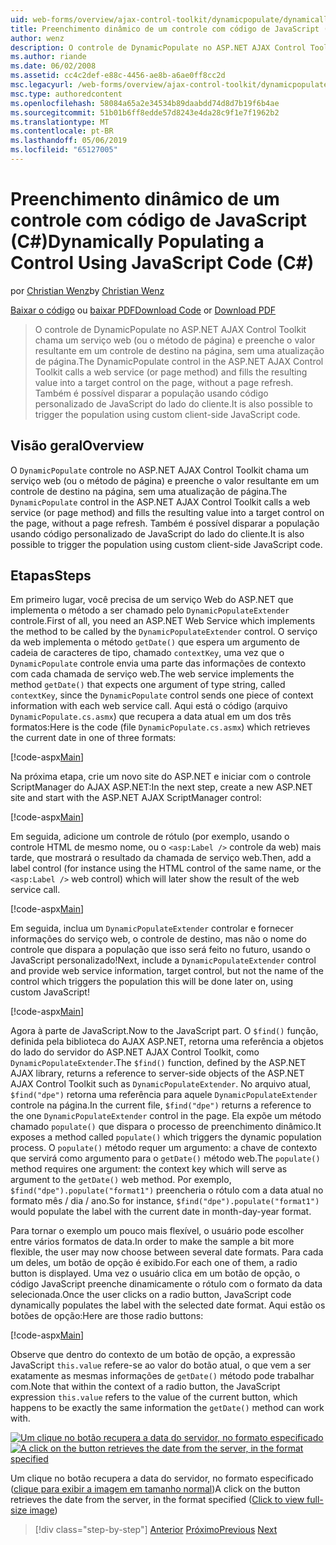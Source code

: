 ```yaml
---
uid: web-forms/overview/ajax-control-toolkit/dynamicpopulate/dynamically-populating-a-control-using-javascript-code-cs
title: Preenchimento dinâmico de um controle com código de JavaScript (c#) | Microsoft Docs
author: wenz
description: O controle de DynamicPopulate no ASP.NET AJAX Control Toolkit chama um serviço web (ou o método de página) e preenche o valor resultante em um controle de destino em t...
ms.author: riande
ms.date: 06/02/2008
ms.assetid: cc4c2def-e88c-4456-ae8b-a6ae0ff8cc2d
msc.legacyurl: /web-forms/overview/ajax-control-toolkit/dynamicpopulate/dynamically-populating-a-control-using-javascript-code-cs
msc.type: authoredcontent
ms.openlocfilehash: 58084a65a2e34534b89daabdd74d8d7b19f6b4ae
ms.sourcegitcommit: 51b01b6ff8edde57d8243e4da28c9f1e7f1962b2
ms.translationtype: MT
ms.contentlocale: pt-BR
ms.lasthandoff: 05/06/2019
ms.locfileid: "65127005"
---
```

# <a name="dynamically-populating-a-control-using-javascript-code-c"></a><span data-ttu-id="1b728-103">Preenchimento dinâmico de um controle com código de JavaScript (C#)</span><span class="sxs-lookup"><span data-stu-id="1b728-103">Dynamically Populating a Control Using JavaScript Code (C#)</span></span>

<span data-ttu-id="1b728-104">por [Christian Wenz](https://github.com/wenz)</span><span class="sxs-lookup"><span data-stu-id="1b728-104">by [Christian Wenz](https://github.com/wenz)</span></span>

<span data-ttu-id="1b728-105">[Baixar o código](http://download.microsoft.com/download/d/8/f/d8f2f6f9-1b7c-46ad-9252-e1fc81bdea3e/dynamicpopulate1.cs.zip) ou [baixar PDF](http://download.microsoft.com/download/b/6/a/b6ae89ee-df69-4c87-9bfb-ad1eb2b23373/dynamicpopulate1CS.pdf)</span><span class="sxs-lookup"><span data-stu-id="1b728-105">[Download Code](http://download.microsoft.com/download/d/8/f/d8f2f6f9-1b7c-46ad-9252-e1fc81bdea3e/dynamicpopulate1.cs.zip) or [Download PDF](http://download.microsoft.com/download/b/6/a/b6ae89ee-df69-4c87-9bfb-ad1eb2b23373/dynamicpopulate1CS.pdf)</span></span>

> <span data-ttu-id="1b728-106">O controle de DynamicPopulate no ASP.NET AJAX Control Toolkit chama um serviço web (ou o método de página) e preenche o valor resultante em um controle de destino na página, sem uma atualização de página.</span><span class="sxs-lookup"><span data-stu-id="1b728-106">The DynamicPopulate control in the ASP.NET AJAX Control Toolkit calls a web service (or page method) and fills the resulting value into a target control on the page, without a page refresh.</span></span> <span data-ttu-id="1b728-107">Também é possível disparar a população usando código personalizado de JavaScript do lado do cliente.</span><span class="sxs-lookup"><span data-stu-id="1b728-107">It is also possible to trigger the population using custom client-side JavaScript code.</span></span>

## <a name="overview"></a><span data-ttu-id="1b728-108">Visão geral</span><span class="sxs-lookup"><span data-stu-id="1b728-108">Overview</span></span>

<span data-ttu-id="1b728-109">O `DynamicPopulate` controle no ASP.NET AJAX Control Toolkit chama um serviço web (ou o método de página) e preenche o valor resultante em um controle de destino na página, sem uma atualização de página.</span><span class="sxs-lookup"><span data-stu-id="1b728-109">The `DynamicPopulate` control in the ASP.NET AJAX Control Toolkit calls a web service (or page method) and fills the resulting value into a target control on the page, without a page refresh.</span></span> <span data-ttu-id="1b728-110">Também é possível disparar a população usando código personalizado de JavaScript do lado do cliente.</span><span class="sxs-lookup"><span data-stu-id="1b728-110">It is also possible to trigger the population using custom client-side JavaScript code.</span></span>

## <a name="steps"></a><span data-ttu-id="1b728-111">Etapas</span><span class="sxs-lookup"><span data-stu-id="1b728-111">Steps</span></span>

<span data-ttu-id="1b728-112">Em primeiro lugar, você precisa de um serviço Web do ASP.NET que implementa o método a ser chamado pelo `DynamicPopulateExtender` controle.</span><span class="sxs-lookup"><span data-stu-id="1b728-112">First of all, you need an ASP.NET Web Service which implements the method to be called by the `DynamicPopulateExtender` control.</span></span> <span data-ttu-id="1b728-113">O serviço da web implementa o método `getDate()` que espera um argumento de cadeia de caracteres de tipo, chamado `contextKey`, uma vez que o `DynamicPopulate` controle envia uma parte das informações de contexto com cada chamada de serviço web.</span><span class="sxs-lookup"><span data-stu-id="1b728-113">The web service implements the method `getDate()` that expects one argument of type string, called `contextKey`, since the `DynamicPopulate` control sends one piece of context information with each web service call.</span></span> <span data-ttu-id="1b728-114">Aqui está o código (arquivo `DynamicPopulate.cs.asmx`) que recupera a data atual em um dos três formatos:</span><span class="sxs-lookup"><span data-stu-id="1b728-114">Here is the code (file `DynamicPopulate.cs.asmx`) which retrieves the current date in one of three formats:</span></span>

[!code-aspx[Main](dynamically-populating-a-control-using-javascript-code-cs/samples/sample1.aspx)]

<span data-ttu-id="1b728-115">Na próxima etapa, crie um novo site do ASP.NET e iniciar com o controle ScriptManager do AJAX ASP.NET:</span><span class="sxs-lookup"><span data-stu-id="1b728-115">In the next step, create a new ASP.NET site and start with the ASP.NET AJAX ScriptManager control:</span></span>

[!code-aspx[Main](dynamically-populating-a-control-using-javascript-code-cs/samples/sample2.aspx)]

<span data-ttu-id="1b728-116">Em seguida, adicione um controle de rótulo (por exemplo, usando o controle HTML de mesmo nome, ou o `<asp:Label />` controle da web) mais tarde, que mostrará o resultado da chamada de serviço web.</span><span class="sxs-lookup"><span data-stu-id="1b728-116">Then, add a label control (for instance using the HTML control of the same name, or the `<asp:Label />` web control) which will later show the result of the web service call.</span></span>

[!code-aspx[Main](dynamically-populating-a-control-using-javascript-code-cs/samples/sample3.aspx)]

<span data-ttu-id="1b728-117">Em seguida, inclua um `DynamicPopulateExtender` controlar e fornecer informações do serviço web, o controle de destino, mas não o nome do controle que dispara a população que isso será feito no futuro, usando o JavaScript personalizado!</span><span class="sxs-lookup"><span data-stu-id="1b728-117">Next, include a `DynamicPopulateExtender` control and provide web service information, target control, but not the name of the control which triggers the population this will be done later on, using custom JavaScript!</span></span>

[!code-aspx[Main](dynamically-populating-a-control-using-javascript-code-cs/samples/sample4.aspx)]

<span data-ttu-id="1b728-118">Agora à parte de JavaScript.</span><span class="sxs-lookup"><span data-stu-id="1b728-118">Now to the JavaScript part.</span></span> <span data-ttu-id="1b728-119">O `$find()` função, definida pela biblioteca do AJAX ASP.NET, retorna uma referência a objetos do lado do servidor do ASP.NET AJAX Control Toolkit, como `DynamicPopulateExtender`.</span><span class="sxs-lookup"><span data-stu-id="1b728-119">The `$find()` function, defined by the ASP.NET AJAX library, returns a reference to server-side objects of the ASP.NET AJAX Control Toolkit such as `DynamicPopulateExtender`.</span></span> <span data-ttu-id="1b728-120">No arquivo atual, `$find("dpe")` retorna uma referência para aquele `DynamicPopulateExtender` controle na página.</span><span class="sxs-lookup"><span data-stu-id="1b728-120">In the current file, `$find("dpe")` returns a reference to the one `DynamicPopulateExtender` control in the page.</span></span> <span data-ttu-id="1b728-121">Ela expõe um método chamado `populate()` que dispara o processo de preenchimento dinâmico.</span><span class="sxs-lookup"><span data-stu-id="1b728-121">It exposes a method called `populate()` which triggers the dynamic population process.</span></span> <span data-ttu-id="1b728-122">O `populate()` método requer um argumento: a chave de contexto que servirá como argumento para o `getDate()` método web.</span><span class="sxs-lookup"><span data-stu-id="1b728-122">The `populate()` method requires one argument: the context key which will serve as argument to the `getDate()` web method.</span></span> <span data-ttu-id="1b728-123">Por exemplo, `$find("dpe").populate("format1")` preencheria o rótulo com a data atual no formato mês / dia / ano.</span><span class="sxs-lookup"><span data-stu-id="1b728-123">So for instance, `$find("dpe").populate("format1")` would populate the label with the current date in month-day-year format.</span></span>

<span data-ttu-id="1b728-124">Para tornar o exemplo um pouco mais flexível, o usuário pode escolher entre vários formatos de data.</span><span class="sxs-lookup"><span data-stu-id="1b728-124">In order to make the sample a bit more flexible, the user may now choose between several date formats.</span></span> <span data-ttu-id="1b728-125">Para cada um deles, um botão de opção é exibido.</span><span class="sxs-lookup"><span data-stu-id="1b728-125">For each one of them, a radio button is displayed.</span></span> <span data-ttu-id="1b728-126">Uma vez o usuário clica em um botão de opção, o código JavaScript preenche dinamicamente o rótulo com o formato da data selecionada.</span><span class="sxs-lookup"><span data-stu-id="1b728-126">Once the user clicks on a radio button, JavaScript code dynamically populates the label with the selected date format.</span></span> <span data-ttu-id="1b728-127">Aqui estão os botões de opção:</span><span class="sxs-lookup"><span data-stu-id="1b728-127">Here are those radio buttons:</span></span>

[!code-aspx[Main](dynamically-populating-a-control-using-javascript-code-cs/samples/sample5.aspx)]

<span data-ttu-id="1b728-128">Observe que dentro do contexto de um botão de opção, a expressão JavaScript `this.value` refere-se ao valor do botão atual, o que vem a ser exatamente as mesmas informações de `getDate()` método pode trabalhar com.</span><span class="sxs-lookup"><span data-stu-id="1b728-128">Note that within the context of a radio button, the JavaScript expression `this.value` refers to the value of the current button, which happens to be exactly the same information the `getDate()` method can work with.</span></span>

<span data-ttu-id="1b728-129">[![Um clique no botão recupera a data do servidor, no formato especificado](dynamically-populating-a-control-using-javascript-code-cs/_static/image2.png)](dynamically-populating-a-control-using-javascript-code-cs/_static/image1.png)</span><span class="sxs-lookup"><span data-stu-id="1b728-129">[![A click on the button retrieves the date from the server, in the format specified](dynamically-populating-a-control-using-javascript-code-cs/_static/image2.png)](dynamically-populating-a-control-using-javascript-code-cs/_static/image1.png)</span></span>

<span data-ttu-id="1b728-130">Um clique no botão recupera a data do servidor, no formato especificado ([clique para exibir a imagem em tamanho normal](dynamically-populating-a-control-using-javascript-code-cs/_static/image3.png))</span><span class="sxs-lookup"><span data-stu-id="1b728-130">A click on the button retrieves the date from the server, in the format specified ([Click to view full-size image](dynamically-populating-a-control-using-javascript-code-cs/_static/image3.png))</span></span>

> [!div class="step-by-step"]
> <span data-ttu-id="1b728-131">[Anterior](dynamically-populating-a-control-cs.md)
> [Próximo](using-dynamicpopulate-with-a-user-control-and-javascript-cs.md)</span><span class="sxs-lookup"><span data-stu-id="1b728-131">[Previous](dynamically-populating-a-control-cs.md)
[Next](using-dynamicpopulate-with-a-user-control-and-javascript-cs.md)</span></span>
